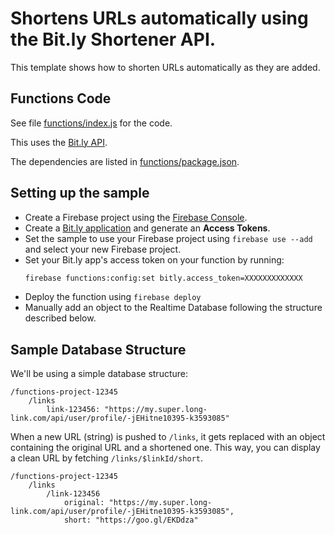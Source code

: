 # Shortens URLs automatically using the Bit.ly Shortener API.

This template shows how to shorten URLs automatically as they are added.


## Functions Code

See file [functions/index.js](functions/index.js) for the code.

This uses the [Bit.ly API](https://dev.bitly.com/).

The dependencies are listed in [functions/package.json](functions/package.json).

## Setting up the sample

 - Create a Firebase project using the [Firebase Console](https://console.firebase.google.com).
 - Create a [Bit.ly application](https://bitly.com/a/oauth_apps) and generate an **Access Tokens**.
 - Set the sample to use your Firebase project using `firebase use --add` and select your new Firebase project.
 - Set your Bit.ly app's access token on your function by running:
     ```bash
     firebase functions:config:set bitly.access_token=XXXXXXXXXXXXX
     ```
 - Deploy the function using `firebase deploy`
 - Manually add an object to the Realtime Database following the structure described below.


## Sample Database Structure

We'll be using a simple database structure:

```
/functions-project-12345
    /links
        link-123456: "https://my.super.long-link.com/api/user/profile/-jEHitne10395-k3593085"
```

When a new URL (string) is pushed to `/links`, it gets replaced with an object containing the original URL and a shortened one.
This way, you can display a clean URL by fetching `/links/$linkId/short`.

```
/functions-project-12345
    /links
        /link-123456
            original: "https://my.super.long-link.com/api/user/profile/-jEHitne10395-k3593085",
            short: "https://goo.gl/EKDdza"
```
